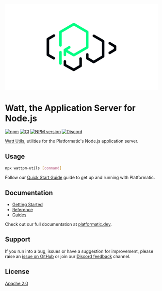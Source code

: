 ![The Platformatic logo](https://github.com/platformatic/platformatic/raw/HEAD/assets/banner-light.png 'The Platformatic logo')

# Watt, the Application Server for Node.js

[![npm](https://img.shields.io/npm/v/wattpm)](https://www.npmjs.com/package/wattpm)
[![CI](https://github.com/platformatic/platformatic/actions/workflows/ci.yml/badge.svg)](https://github.com/platformatic/platformatic/actions/workflows/ci.yml)
[![NPM version](https://img.shields.io/npm/v/platformatic.svg?style=flat)](https://www.npmjs.com/package/platformatic)
[![Discord](https://img.shields.io/discord/1011258196905689118)](https://discord.gg/platformatic)

[Watt Utils](https://platformatic.dev/watt), utilities for the Platformatic's Node.js application server.

## Usage

```bash
npx wattpm-utils [command]
```

Follow our [Quick Start Guide](https://platformatic.dev/docs/getting-started/quick-start-watt)
guide to get up and running with Platformatic.

## Documentation

- [Getting Started](https://docs.platformatic.dev/docs/getting-started/quick-start-watt)
- [Reference](https://platformatic.dev/docs/watt/overview)
- [Guides](https://platformatic.dev/docs/learn/overview)

Check out our full documentation at [platformatic.dev](https://platformatic.dev).

## Support

If you run into a bug, issues or have a suggestion for improvement, please raise an
[issue on GitHub](https://github.com/platformatic/platformatic/issues/new) or join our [Discord feedback](https://discord.gg/platformatic) channel.

## License

[Apache 2.0](LICENSE)
